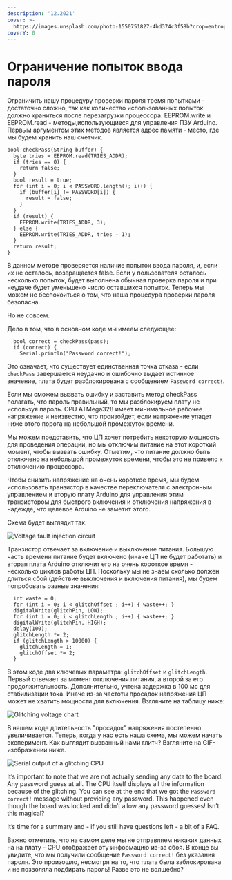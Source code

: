 ```yaml
---
description: '12.2021'
cover: >-
  https://images.unsplash.com/photo-1550751827-4bd374c3f58b?crop=entropy&cs=srgb&fm=jpg&ixid=MnwxOTcwMjR8MHwxfHNlYXJjaHwyfHxjeWJlcnxlbnwwfHx8fDE2MzYyODE0OTQ&ixlib=rb-1.2.1&q=85
coverY: 0
---
```


# Ограничение попыток ввода пароля

Ограничить нашу процедуру проверки пароля тремя попытками - достаточно сложно, так как количество использованных попыток должно храниться после перезагрузки процессора. EEPROM.write и EEPROM.read -  методы,использующиеся для управления ПЗУ Arduino. Первым аргументом этих методов является адрес памяти - место, где мы будем хранить наш счетчик.

```
bool checkPass(String buffer) {
  byte tries = EEPROM.read(TRIES_ADDR);
  if (tries == 0) {
    return false;
  }
  bool result = true;
  for (int i = 0; i < PASSWORD.length(); i++) {
    if (buffer[i] != PASSWORD[i]) {
      result = false;
    }
  }
  if (result) {
    EEPROM.write(TRIES_ADDR, 3);
  } else {
    EEPROM.write(TRIES_ADDR, tries - 1);
  }
  return result;
}
```

В данном методе проверяется наличие попыток ввода пароля, и, если их не осталось, возвращается false. Если у пользователя осталось несколько попыток, будет выполнена обычная проверка пароля и при неудаче будет уменьшено число оставшихся попыток. Теперь мы можем не беспокоиться о том, что наша процедура проверки пароля безопасна.&#x20;

Но не совсем.&#x20;

Дело в том, что в основном коде мы имеем следующее:

```
  bool correct = checkPass(pass);
  if (correct) {
    Serial.println("Password correct!");
```

Это означает, что существует единственная точка отказа - если `checkPass` завершается неудачно и ошибочно выдает истинное значение, плата будет разблокирована с сообщением `Password correct!`.

Если мы сможем вызвать ошибку и заставить метод checkPass полагать, что пароль правильный, то мы разблокируем плату не используя пароль. CPU ATMega328 имеет минимальное рабочее напряжение и неизвестно, что произойдет, если напряжение упадет ниже этого порога на небольшой промежуток времени.

Мы можем представить, что ЦП хочет потребить некоторую мощность для проведения операции, но мы отключим питание на этот короткий момент, чтобы вызвать ошибку. Отметим, что питание должно быть отключено на небольшой промежуток времени, чтобы это не привело к отключению процессора.&#x20;

Чтобы снизить напряжение на очень короткое время, мы будем использовать транзистор в качестве переключателя с электронным управлением и вторую плату Arduino для управления этим транзистором для быстрого включения и отключения напряжения в надежде, что целевое Arduino не заметит этого.&#x20;

Схема будет выглядит так:

![Voltage fault injection circuit](https://maldroid.github.io/hardware-hacking/assets/fault-injection-circuit.png)

Транзистор отвечает за включение и выключение питания. Большую часть времени питание будет включено (иначе ЦП не будет работать) и вторая плата Arduino отключит его на очень короткое время - несколько циклов работы ЦП. Поскольку мы не знаем сколько должен длиться сбой (действие выключения и включения питания), мы будем попробовать разные значения:

```
  int waste = 0;
  for (int i = 0; i < glitchOffset ; i++) { waste++; }
  digitalWrite(glitchPin, LOW);
  for (int i = 0; i < glitchLength ; i++) { waste++; }
  digitalWrite(glitchPin, HIGH);
  delay(100);
  glitchLength *= 2;
  if (glitchLength > 10000) {
    glitchLength = 1;
    glitchOffset *= 2;
  }
```

В этом коде два ключевых параметра: `glitchOffset` и `glitchLength`. Первый отвечает за момент отключения питания, а второй за его продолжительность. Дополнительно, учтена задержка в 100 мс для стабилизации тока. Иначе из-за частоты просадок напряжения ЦП может не хватить мощности для включения. Взгляните на таблицу ниже:

![Glitching voltage chart](https://maldroid.github.io/hardware-hacking/assets/glitch.png)

В нашем коде длительность "просадок" напряжения постепенно увеличивается. Теперь, когда у нас есть наша схема, мы можем начать эксперимент. Как выглядит вызванный нами глитч? Взгляните на GIF-изображении ниже.

![Serial output of a glitching CPU](https://maldroid.github.io/hardware-hacking/assets/fault-injection-terminal.gif)

It’s important to note that we are not actually sending any data to the board. Any password guess at all. The CPU itself displays all the information because of the glitching. You can see at the end that we got the `Password correct!` message without providing any password. This happened even though the board was locked and didn’t allow any password guesses! Isn’t this magical?

It’s time for a summary and - if you still have questions left - a bit of a FAQ.

Важно отметить, что на самом деле мы не отправляем никаких данных на на плату - CPU отображает эту информацию из-за сбоя. В конце вы увидите, что мы получили сообщение `Password correct!` без указания пароля. Это произошло, несмотря на то, что плата была заблокирована и не позволяла подбирать пароль! Разве это не волшебно?
